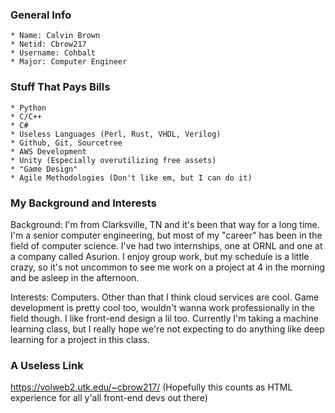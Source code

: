 ### General Info

	* Name: Calvin Brown
	* Netid: Cbrow217
	* Username: Cohbalt
	* Major: Computer Engineer
	
### Stuff That Pays Bills
	
	* Python
	* C/C++
	* C#
	* Useless Languages (Perl, Rust, VHDL, Verilog)
	* Github, Git, Sourcetree
	* AWS Development
	* Unity (Especially overutilizing free assets)
	* "Game Design"
	* Agile Methodologies (Don't like em, but I can do it)
	
### My Background and Interests

Background: I'm from Clarksville, TN and it's been that way for a long time. I'm a senior computer engineering, but most of my "career" has been in the field of computer science. I've had two internships, one at ORNL and one at a company called Asurion. I enjoy group work, but my schedule is a little crazy, so it's not uncommon to see me work on a project at 4 in the morning and be asleep in the afternoon. 

Interests: Computers. Other than that I think cloud services are cool. Game development is pretty cool too, wouldn't wanna work professionally in the field though. I like front-end design a lil too. Currently I'm taking a machine learning class, but I really hope we're not expecting to do anything like deep learning for a project in this class.

### A Useless Link

https://volweb2.utk.edu/~cbrow217/ (Hopefully this counts as HTML experience for all y'all front-end devs out there)


